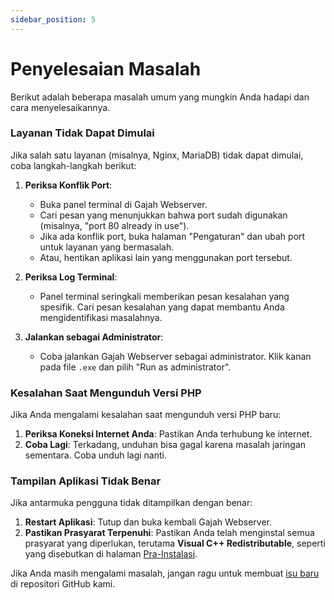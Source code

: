 ```yaml
---
sidebar_position: 5
---
```


# Penyelesaian Masalah

Berikut adalah beberapa masalah umum yang mungkin Anda hadapi dan cara menyelesaikannya.

### Layanan Tidak Dapat Dimulai

Jika salah satu layanan (misalnya, Nginx, MariaDB) tidak dapat dimulai, coba langkah-langkah berikut:

1.  **Periksa Konflik Port**:
    - Buka panel terminal di Gajah Webserver.
    - Cari pesan yang menunjukkan bahwa port sudah digunakan (misalnya, "port 80 already in use").
    - Jika ada konflik port, buka halaman "Pengaturan" dan ubah port untuk layanan yang bermasalah.
    - Atau, hentikan aplikasi lain yang menggunakan port tersebut.

2.  **Periksa Log Terminal**:
    - Panel terminal seringkali memberikan pesan kesalahan yang spesifik. Cari pesan kesalahan yang dapat membantu Anda mengidentifikasi masalahnya.

3.  **Jalankan sebagai Administrator**:
    - Coba jalankan Gajah Webserver sebagai administrator. Klik kanan pada file `.exe` dan pilih "Run as administrator".

### Kesalahan Saat Mengunduh Versi PHP

Jika Anda mengalami kesalahan saat mengunduh versi PHP baru:

1.  **Periksa Koneksi Internet Anda**: Pastikan Anda terhubung ke internet.
2.  **Coba Lagi**: Terkadang, unduhan bisa gagal karena masalah jaringan sementara. Coba unduh lagi nanti.

### Tampilan Aplikasi Tidak Benar

Jika antarmuka pengguna tidak ditampilkan dengan benar:

1.  **Restart Aplikasi**: Tutup dan buka kembali Gajah Webserver.
2.  **Pastikan Prasyarat Terpenuhi**: Pastikan Anda telah menginstal semua prasyarat yang diperlukan, terutama **Visual C++ Redistributable**, seperti yang disebutkan di halaman [Pra-Instalasi](./pra-installasi.md).

Jika Anda masih mengalami masalah, jangan ragu untuk membuat [isu baru](https://github.com/yohanesokta/WebServices-Gajah/issues) di repositori GitHub kami.
